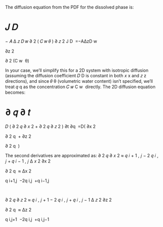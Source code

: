 The diffusion equation from the PDF for the dissolved phase is:

𝐽
𝐷
=
−
𝐴
Δ
𝑧
𝐷
𝑤
∂
2
(
𝐶
𝑤
𝜃
)
∂
𝑧
2
J 
D
​
 =−AΔzD 
w
​
  
∂z 
2
 
∂ 
2
 (C 
w
​
 θ)
​
 

In your case, we’ll simplify this for a 2D system with isotropic diffusion (assuming the diffusion coefficient 
𝐷
D is constant in both 
𝑥
x and 
𝑧
z directions), and since 
𝜃
θ (volumetric water content) isn’t specified, we’ll treat 
𝑞
q as the concentration 
𝐶
𝑤
C 
w
​
  directly. The 2D diffusion equation becomes:

∂
𝑞
∂
𝑡
=
𝐷
(
∂
2
𝑞
∂
𝑥
2
+
∂
2
𝑞
∂
𝑧
2
)
∂t
∂q
​
 =D( 
∂x 
2
 
∂ 
2
 q
​
 + 
∂z 
2
 
∂ 
2
 q
​
 )

The second derivatives are approximated as:
∂
2
𝑞
∂
𝑥
2
≈
𝑞
𝑖
+
1
,
𝑗
−
2
𝑞
𝑖
,
𝑗
+
𝑞
𝑖
−
1
,
𝑗
Δ
𝑥
2
∂x 
2
 
∂ 
2
 q
​
 ≈ 
Δx 
2
 
q 
i+1,j
​
 −2q 
i,j
​
 +q 
i−1,j
​
 
​
 
∂
2
𝑞
∂
𝑧
2
≈
𝑞
𝑖
,
𝑗
+
1
−
2
𝑞
𝑖
,
𝑗
+
𝑞
𝑖
,
𝑗
−
1
Δ
𝑧
2
∂z 
2
 
∂ 
2
 q
​
 ≈ 
Δz 
2
 
q 
i,j+1
​
 −2q 
i,j
​
 +q 
i,j−1
​
 
​
